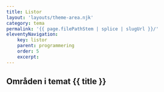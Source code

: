 ```yaml
---
title: Listor
layout: 'layouts/theme-area.njk'
category: tema
permalink: '{{ page.filePathStem | splice | slugUrl }}/'
eleventyNavigation:
    key: listor
    parent: programmering
    order: 5
    excerpt:
---
```


## Områden i temat {{ title }}
